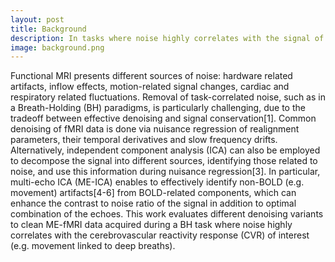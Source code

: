 ```yaml
---
layout: post
title: Background
description: In tasks where noise highly correlates with the signal of interest, denoising is difficult due to the tradeoff between effective denoising and signal conservation. This is the case of Breath-Hold (BH) induced Cerebrovascular Reactivity (CVR).
image: background.png
---
```


Functional MRI presents different sources of noise: hardware related artifacts, inflow effects, motion-related signal changes, cardiac and respiratory related fluctuations. Removal of task-correlated noise,
such as in a Breath-Holding (BH) paradigms, is particularly challenging, due to the tradeoff between effective denoising and signal conservation[1]. Common denoising of fMRI data is done via nuisance regression of realignment parameters, their temporal derivatives and slow frequency drifts.
Alternatively, independent component analysis (ICA) can also be employed to decompose the signal into different sources, identifying those related to noise, and use this information during nuisance regression[3]. In particular, multi-echo ICA (ME-ICA) enables to effectively identify non-BOLD (e.g. movement) artifacts[4-6] from BOLD-related components, which can enhance the contrast to noise ratio of the signal in addition to optimal combination of the echoes.
This work evaluates different denoising variants to clean ME-fMRI data acquired during a BH task where noise highly correlates with the cerebrovascular reactivity response (CVR) of interest (e.g. movement linked to deep breaths).
